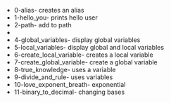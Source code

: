 - 0-alias- creates an alias
- 1-hello_you- prints hello user
- 2-path- add to path
-
- 4-global_variables- display global variables
- 5-local_variables- display global and local variables
- 6-create_local_variable- creates a local variable
- 7-create_global_variable- create a global variable
- 8-true_knowledge- uses a variable
- 9-divide_and_rule- uses variables
- 10-love_exponent_breath- exponential
- 11-binary_to_decimal- changing bases

